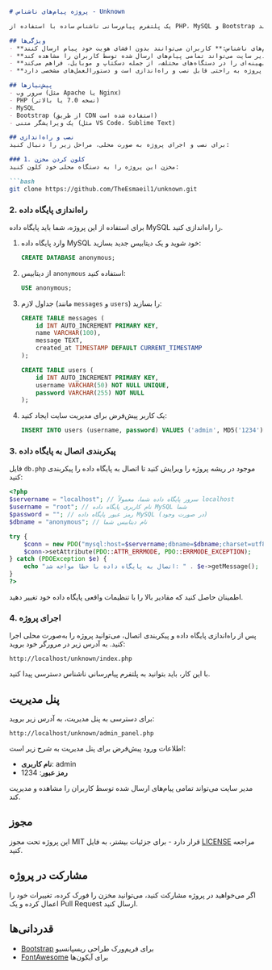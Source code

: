 ```markdown
# پروژه پیام‌های ناشناس - Unknown

یک پلتفرم پیام‌رسانی ناشناس ساده با استفاده از PHP، MySQL و Bootstrap ساخته شده است. این پروژه به کاربران این امکان را می‌دهد که پیام‌های ناشناس برای یک دریافت‌کننده مشخص ارسال کنند. همچنین پنل مدیریت به مدیر سایت این امکان را می‌دهد که تمامی پیام‌های دریافتی را مشاهده و مدیریت کند.

## ویژگی‌ها
- **ارسال پیام‌های ناشناس:** کاربران می‌توانند بدون افشای هویت خود پیام ارسال کنند.
- **پنل مدیریت:** مدیر سایت می‌تواند تمامی پیام‌های ارسال شده توسط کاربران را مشاهده کند.
- **طراحی ریسپانسیو:** پلتفرم به‌طور کامل ریسپانسیو است و تجربه بهینه‌ای را در دستگاه‌های مختلف، از جمله دسکتاپ و موبایل، فراهم می‌کند.
- **نصب ساده:** این پروژه به راحتی قابل نصب و راه‌اندازی است و دستورالعمل‌های مشخصی دارد.

## پیش‌نیازها
- سرور وب (مثل Apache یا Nginx)
- PHP (نسخه 7.0 یا بالاتر)
- MySQL
- Bootstrap (از طریق CDN استفاده شده است)
- یک ویرایشگر متنی (مثل VS Code، Sublime Text)

## نصب و راه‌اندازی
برای نصب و اجرای پروژه به صورت محلی، مراحل زیر را دنبال کنید:

### 1. کلون کردن مخزن
مخزن این پروژه را به دستگاه محلی خود کلون کنید:

```bash
git clone https://github.com/TheEsmaeil1/unknown.git
```
### 2. راه‌اندازی پایگاه داده
برای استفاده از این پروژه، شما باید پایگاه داده MySQL را راه‌اندازی کنید.

1. وارد پایگاه داده MySQL خود شوید و یک دیتابیس جدید بسازید:
    ```sql
    CREATE DATABASE anonymous;
    ```

2. از دیتابیس `anonymous` استفاده کنید:

    ```sql
    USE anonymous;
    ```

3. جداول لازم (مانند `messages` و `users`) را بسازید:

    ```sql
    CREATE TABLE messages (
        id INT AUTO_INCREMENT PRIMARY KEY,
        name VARCHAR(100),
        message TEXT,
        created_at TIMESTAMP DEFAULT CURRENT_TIMESTAMP
    );

    CREATE TABLE users (
        id INT AUTO_INCREMENT PRIMARY KEY,
        username VARCHAR(50) NOT NULL UNIQUE,
        password VARCHAR(255) NOT NULL
    );
    ```

4. یک کاربر پیش‌فرض برای مدیریت سایت ایجاد کنید:

    ```sql
    INSERT INTO users (username, password) VALUES ('admin', MD5('1234'));
    ```

### 3. پیکربندی اتصال به پایگاه داده
فایل `db.php` موجود در ریشه پروژه را ویرایش کنید تا اتصال به پایگاه داده را پیکربندی کنید:

```php
<?php
$servername = "localhost"; // سرور پایگاه داده شما، معمولاً localhost
$username = "root"; // نام کاربری پایگاه داده MySQL شما
$password = ""; // رمز عبور پایگاه داده MySQL (در صورت وجود)
$dbname = "anonymous"; // نام دیتابیس شما

try {
    $conn = new PDO("mysql:host=$servername;dbname=$dbname;charset=utf8", $username, $password);
    $conn->setAttribute(PDO::ATTR_ERRMODE, PDO::ERRMODE_EXCEPTION);
} catch (PDOException $e) {
    echo "اتصال به پایگاه داده با خطا مواجه شد: " . $e->getMessage();
}
?>
```

اطمینان حاصل کنید که مقادیر بالا را با تنظیمات واقعی پایگاه داده خود تغییر دهید.

### 4. اجرای پروژه
پس از راه‌اندازی پایگاه داده و پیکربندی اتصال، می‌توانید پروژه را به‌صورت محلی اجرا کنید. به آدرس زیر در مرورگر خود بروید:

```text
http://localhost/unknown/index.php
```

با این کار، باید بتوانید به پلتفرم پیام‌رسانی ناشناس دسترسی پیدا کنید.

## پنل مدیریت
برای دسترسی به پنل مدیریت، به آدرس زیر بروید:

```text
http://localhost/unknown/admin_panel.php
```

اطلاعات ورود پیش‌فرض برای پنل مدیریت به شرح زیر است:

- **نام کاربری**: admin
- **رمز عبور**: 1234

مدیر سایت می‌تواند تمامی پیام‌های ارسال شده توسط کاربران را مشاهده و مدیریت کند.

## مجوز
این پروژه تحت مجوز MIT قرار دارد - برای جزئیات بیشتر، به فایل [LICENSE](LICENSE) مراجعه کنید.

## مشارکت در پروژه
اگر می‌خواهید در پروژه مشارکت کنید، می‌توانید مخزن را فورک کرده، تغییرات خود را اعمال کرده و یک Pull Request ارسال کنید.

## قدردانی‌ها
- [Bootstrap](https://getbootstrap.com/) برای فریم‌ورک طراحی ریسپانسیو
- [FontAwesome](https://fontawesome.com/) برای آیکون‌ها
```
